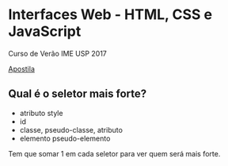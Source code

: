 # Interfaces Web - HTML, CSS e JavaScript

Curso de Verão IME USP 2017

[Apostila][0]

## Qual é o seletor mais forte?

* atributo style
* id
* classe, pseudo-classe, atributo
* elemento pseudo-elemento

Tem que somar 1 em cada seletor para ver quem será mais forte.

[0]: http://online.k19.com.br/libraries/handouts/k02